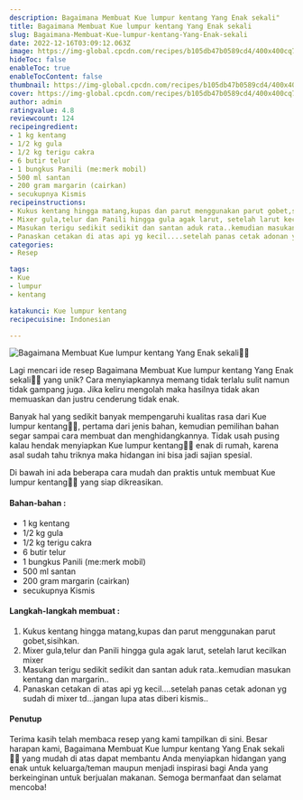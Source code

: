 ```yaml
---
description: Bagaimana Membuat Kue lumpur kentang Yang Enak sekali"
title: Bagaimana Membuat Kue lumpur kentang Yang Enak sekali
slug: Bagaimana-Membuat-Kue-lumpur-kentang-Yang-Enak-sekali
date: 2022-12-16T03:09:12.063Z
image: https://img-global.cpcdn.com/recipes/b105db47b0589cd4/400x400cq70/photo.jpg
hideToc: false
enableToc: true
enableTocContent: false
thumbnail: https://img-global.cpcdn.com/recipes/b105db47b0589cd4/400x400cq70/photo.jpg
cover: https://img-global.cpcdn.com/recipes/b105db47b0589cd4/400x400cq70/photo.jpg
author: admin
ratingvalue: 4.8
reviewcount: 124
recipeingredient:
- 1 kg kentang
- 1/2 kg gula
- 1/2 kg terigu cakra
- 6 butir telur
- 1 bungkus Panili (me:merk mobil)
- 500 ml santan
- 200 gram margarin (cairkan)
- secukupnya Kismis
recipeinstructions:
- Kukus kentang hingga matang,kupas dan parut menggunakan parut gobet,sisihkan.
- Mixer gula,telur dan Panili hingga gula agak larut, setelah larut kecilkan mixer
- Masukan terigu sedikit sedikit dan santan aduk rata..kemudian masukan kentang dan margarin..
- Panaskan cetakan di atas api yg kecil....setelah panas cetak adonan yg sudah di mixer td...jangan lupa atas diberi kismis..
categories:
- Resep

tags:
- Kue
- lumpur
- kentang

katakunci: Kue lumpur kentang
recipecuisine: Indonesian

---
```


![Bagaimana Membuat Kue lumpur kentang Yang Enak sekali👩‍🍳](https://img-global.cpcdn.com/recipes/b105db47b0589cd4/400x400cq70/photo.jpg)

Lagi mencari ide resep Bagaimana Membuat Kue lumpur kentang Yang Enak sekali👩‍🍳 yang unik? Cara menyiapkannya memang tidak terlalu sulit namun tidak gampang juga. Jika keliru mengolah maka hasilnya tidak akan memuaskan dan justru cenderung tidak enak.

Banyak hal yang sedikit banyak mempengaruhi kualitas rasa dari Kue lumpur kentang👩‍🍳, pertama dari jenis bahan, kemudian pemilihan bahan segar sampai cara membuat dan menghidangkannya. Tidak usah pusing kalau hendak menyiapkan Kue lumpur kentang👩‍🍳 enak di rumah, karena asal sudah tahu triknya maka hidangan ini bisa jadi sajian spesial.

Di bawah ini ada beberapa cara mudah dan praktis untuk membuat Kue lumpur kentang👩‍🍳 yang siap dikreasikan.

<!--inarticleads1-->

#### Bahan-bahan :

- 1 kg kentang
- 1/2 kg gula
- 1/2 kg terigu cakra
- 6 butir telur
- 1 bungkus Panili (me:merk mobil)
- 500 ml santan
- 200 gram margarin (cairkan)
- secukupnya Kismis

<!--inarticleads2-->

#### Langkah-langkah membuat :

1. Kukus kentang hingga matang,kupas dan parut menggunakan parut gobet,sisihkan.
1. Mixer gula,telur dan Panili hingga gula agak larut, setelah larut kecilkan mixer
1. Masukan terigu sedikit sedikit dan santan aduk rata..kemudian masukan kentang dan margarin..
1. Panaskan cetakan di atas api yg kecil....setelah panas cetak adonan yg sudah di mixer td...jangan lupa atas diberi kismis..

#### Penutup

Terima kasih telah membaca resep yang kami tampilkan di sini. Besar harapan kami, Bagaimana Membuat Kue lumpur kentang Yang Enak sekali👩‍🍳 yang mudah di atas dapat membantu Anda menyiapkan hidangan yang enak untuk keluarga/teman maupun menjadi inspirasi bagi Anda yang berkeinginan untuk berjualan makanan. Semoga bermanfaat dan selamat mencoba!